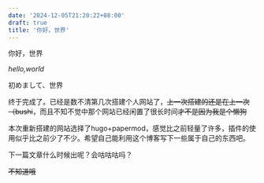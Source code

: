 ```yaml
---
date: '2024-12-05T21:20:22+08:00'
draft: true
title: '你好，世界'
---
```

你好，世界

*hello,world*

初めまして、世界

终于完成了。已经是数不清第几次搭建个人网站了，~~上一次搭建的还是在上一次（bushi~~，而且不知不觉中那个网站已经闲置了很长时间~~才不是因为我是个懒狗~~

本次重新搭建的网站选择了hugo+papermod，感觉比之前轻量了许多，插件的使用似乎比之前少了不少。希望自己能利用这个博客写下一些属于自己的东西吧。

下一篇文章什么时候出呢？会咕咕咕吗？

~~不知道哦~~

